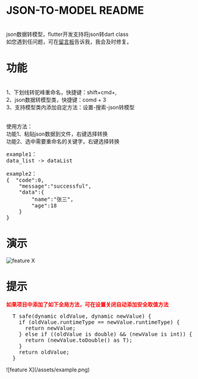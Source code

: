 # JSON-TO-MODEL README

<br>json数据转模型，flutter开发支持将json转dart class
<br> 如您遇到任问题，可在<a href="https://marketplace.visualstudio.com/items?itemName=qinkuan.jsontomodel&ssr=false#review-details">留言板</a>告诉我，我会及时修复。


# 功能

<br>1、下划线转驼峰重命名，快捷键：shift+cmd+, 
<br>2、json数据转模型类，快捷键：comd + 3
<br>3、支持模型类内添加自定方法：设置-搜索-json转模型

<br>使用方法：
<br>功能1、粘贴json数据到文件，右键选择转换
<br>功能2、选中需要重命名的关键字，右键选择转换

<pre>
example1： 
data_list -> dataList

example2：
{  "code":0,
    "message":"successful",
    "data":{
        "name":"张三",
        "age":18
    }
}
</pre>
# 演示

![feature X](/assets/example.gif)


# 提示

<p style="color:red;"><strong>如果项目中添加了如下全局方法，可在设置关闭自动添加安全取值方法</strong></p>
<pre>  T safe<T>(dynamic oldValue, dynamic newValue) {
    if (oldValue.runtimeType == newValue.runtimeType) {
      return newValue;
    } else if ((oldValue is double) && (newValue is int)) { 
      return (newValue.toDouble() as T); 
    }
    return oldValue;
  }</pre>
![feature X](/assets/example.png)